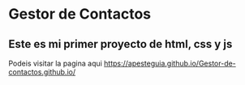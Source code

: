 # Gestor de Contactos
## Este es mi primer proyecto de html, css y js
 Podeis visitar la pagina aqui https://apesteguia.github.io/Gestor-de-contactos.github.io/
